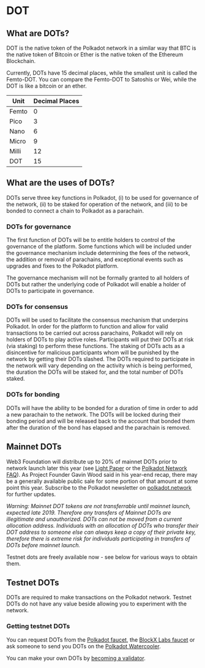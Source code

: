 # DOT

## What are DOTs?

DOT is the native token of the Polkadot network in a similar way that BTC is the native
token of Bitcoin or Ether is the native token of the Ethereum Blockchain.

Currently, DOTs have 15 decimal places, while the smallest unit is called the Femto-DOT. You can compare the Femto-DOT to Satoshis or Wei, while the DOT is like a bitcoin or an ether.

|Unit |Decimal Places|
|-----|--------|
|Femto| 0  |
|Pico | 3  |
|Nano | 6  |
|Micro| 9  |
|Milli| 12 |
|DOT  | 15 |

## What are the uses of DOTs?

DOTs serve three key functions in Polkadot, (i) to be used for governance of the network, (ii) to be staked for operation of the network, and (iii) to be bonded to connect a chain to Polkadot as a parachain.

### DOTs for governance

The first function of DOTs will be to entitle holders to control of the governance of the platform. Some functions which will be included under the governance mechanism include determining the fees of the network, the addition or removal of parachains, and exceptional events such as upgrades and fixes to the Polkadot platform. 

The governance mechanism will not be formally granted to all holders of DOTs but rather the underlying code of Polkadot will enable a holder of DOTs to participate in governance. 

### DOTs for consensus

DOTs will be used to facilitate the consensus mechanism that underpins Polkadot. In order for the platform to function and allow for valid transactions to be carried out across parachains, Polkadot will rely on holders of DOTs to play active roles. Participants will put their DOTs at risk (via staking) to perform these functions. The staking of DOTs acts as a disincentive for malicious participants whom will be punished by the network by getting their DOTs slashed. The DOTs required to participate in the network will vary depending on the activity which is being performed, the duration the DOTs will be staked for, and the total number of DOTs staked.

### DOTs for bonding

DOTs will have the ability to be bonded for a duration of time in order to add a new parachain to the network. The DOTs will be locked during their bonding period and will be released back to the account that bonded them after the duration of the bond has elapsed and the parachain is removed.

## Mainnet DOTs

Web3 Foundation will distribute up to 20% of mainnet DOTs prior to network launch later this year (see [Light Paper](https://polkadot.network/Polkadot-lightpaper.pdf) or the [Polkadot Network FAQ](https://polkadot.network/faq/)). As Project Founder Gavin Wood said in his year-end recap, there may be a generally available public sale for some portion of that amount at some point this year. Subscribe to the Polkadot newsletter on [polkadot.network](https://polkadot.network/) for further updates.

_Warning: Mainnet DOT tokens are not transferrable until mainnet launch, expected late 2019. Therefore any transfers of Mainnet DOTs are illegitimate and unauthorized. DOTs can not be moved from a current allocation address. Individuals with an allocation of DOTs who transfer their DOT address to someone else can always keep a copy of their private key, therefore there is extreme risk for individuals participating in transfers of DOTs before mainnet launch._

Testnet dots are freely available now - see below for various ways to obtain them.

## Testnet DOTs

DOTs are required to make transactions on the Polkadot network. Testnet DOTs do not have any value beside allowing you to experiment with the network.

### Getting testnet DOTs

You can request DOTs from the [Polkadot faucet](https://faucet.polkadot.network/), the [BlockX Labs faucet](https://faucets.blockxlabs.com/) or ask someone to send you DOTs on the [Polkadot Watercooler](https://riot.im/app/#/room/#polkadot-watercooler:matrix.org).

You can make your own DOTs by [becoming a validator](https://github.com/paritytech/polkadot/wiki/Validating-on-PoC-2).
